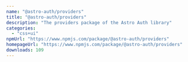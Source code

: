 ```yaml
---
name: "@astro-auth/providers"
title: "@astro-auth/providers"
description: "The providers package of the Astro Auth library"
categories:
  - "css+ui"
npmUrl: "https://www.npmjs.com/package/@astro-auth/providers"
homepageUrl: "https://www.npmjs.com/package/@astro-auth/providers"
downloads: 109
---
```

